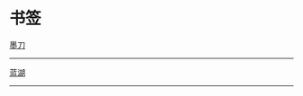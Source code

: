 # 书签

[墨刀](https://www.baidu.com/s?ie=utf-8&f=8&rsv_bp=1&tn=baidu&wd=墨刀&oq=%E8%93%9D%E6%B9%96&rsv_pq=870cefa5003d81a9&rsv_t=58368RPRo67k%2F%2BOumUSrF%2FZpfA1aThkeCMISMbpBR5TdZBEMT4nL8H7uFk4&rqlang=cn&rsv_enter=1&rsv_dl=tb&inputT=3388&rsv_sug3=19&rsv_sug1=19&rsv_sug7=100&rsv_sug2=0&rsv_sug4=10999)

---

[蓝湖]([https://www.baidu.com/s?ie=utf-8&f=8&rsv_bp=1&tn=baidu&wd=蓝湖&oq=%E7%A3%A8%E5%88%80&rsv_pq=a6a27697003e860d&rsv_t=6f7aTIObS%2BijtMmWgABkZA%2FU%2FxW1eZRbiXtFVjvefRY0FHq7RZuSMZInx3E&rqlang=cn&rsv_enter=1&rsv_dl=tb&inputT=1597&rsv_sug3=12&rsv_sug1=12&rsv_sug7=100&rsv_sug2=0&rsv_sug4=1597&rsv_sug=1)

---
